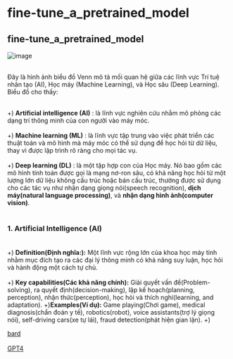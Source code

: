 # fine-tune_a_pretrained_model
## fine-tune_a_pretrained_model

![image](https://github.com/Experimenters1/fine-tune_a_pretrained_model/assets/64000769/9ab7ec28-c2c4-4353-a665-ba357e15352a)<br><br>

Đây là hình ảnh biểu đồ Venn mô tả mối quan hệ giữa các lĩnh vực Trí tuệ nhân tạo (AI), Học máy (Machine Learning), và Học sâu (Deep Learning). Biểu đồ cho thấy:<br><br>

+) **Artificial intelligence (AI)** : là lĩnh vực nghiên cứu nhằm mô phỏng các dạng trí thông minh của con người vào máy móc.<br><br>
+) **Machine learning (ML)** : là lĩnh vực tập trung vào việc phát triển các thuật toán và mô hình mà máy móc có thể sử dụng để học hỏi từ dữ liệu, thay vì được lập trình rõ ràng cho mọi tác vụ.<br><br>
+) **Deep learning (DL)** : là một tập hợp con của Học máy. Nó bao gồm các mô hình tính toán được gọi là mạng nơ-ron sâu, có khả năng học hỏi từ một lượng lớn dữ liệu không cấu trúc hoặc bán cấu trúc, thường được sử dụng cho các tác vụ như nhận dạng giọng nói(speech recognition), **dịch máy(natural language processing)**, và **nhận dạng hình ảnh(computer vision)**.<br><br>

### 1. Artificial Intelligence (AI)<br><br>

+) **Definition(Định nghĩa:):** Một lĩnh vực rộng lớn của khoa học máy tính nhằm mục đích tạo ra các đại lý thông minh có khả năng suy luận, học hỏi và hành động một cách tự chủ.<br><br>
+) **Key capabilities(Các khả năng chính):** Giải quyết vấn đề(Problem-solving), ra quyết định(decision-making), lập kế hoạch(planning, perception), nhận thức(perception), học hỏi và thích nghi(learning, and adaptation).
+)**Examples(Ví dụ):** Game playing(Chơi game), medical diagnosis(chẩn đoán y tế), robotics(robot), voice assistants(trợ lý giọng nói), self-driving cars(xe tự lái), fraud detection(phát hiện gian lận).
+)

[bard](https://bard.google.com/chat/7fd3af8823d7ae6b) <br><br>
[GPT4](https://chat.openai.com/c/ae83c208-034d-4113-b1c5-0211789f859f) <br><br>
